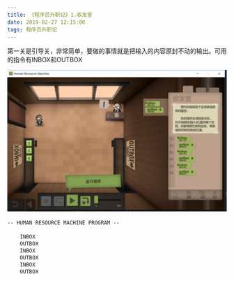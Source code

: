 ```yaml
---
title: 《程序员升职记》1.收发室
date: 2019-02-27 12:15:00
tags: 程序员升职记
---
```

第一关是引导关，非常简单，要做的事情就是把输入的内容原封不动的输出。可用的指令有INBOX和OUTBOX
<!-- more --> 
![收发室](https://github.com/zkangHUST/Human-Resource-Machine/blob/master/pic/01%E6%94%B6%E5%8F%91%E5%AE%A4.png?raw=true)

```
-- HUMAN RESOURCE MACHINE PROGRAM --

    INBOX   
    OUTBOX  
    INBOX   
    OUTBOX  
    INBOX   
    OUTBOX 
```